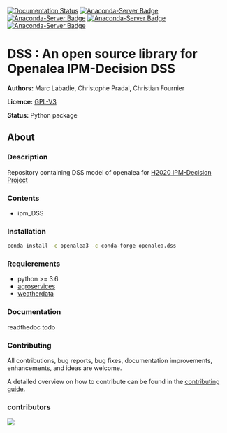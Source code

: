[![Documentation Status](https://readthedocs.org/projects/ipmdss/badge/?version=latest)](https://ipmdss.readthedocs.io/en/latest/?badge=latest)
[![Anaconda-Server Badge](https://anaconda.org/openalea3/openalea.dss/badges/version.svg)](https://anaconda.org/openalea3/openalea.dss)
[![Anaconda-Server Badge](https://anaconda.org/openalea3/openalea.dss/badges/latest_release_date.svg)](https://anaconda.org/openalea3/openalea.dss)
[![Anaconda-Server Badge](https://anaconda.org/openalea3/openalea.dss/badges/platforms.svg)](https://anaconda.org/openalea3/openalea.dss)
[![Anaconda-Server Badge](https://anaconda.org/openalea3/openalea.dss/badges/license.svg)](https://anaconda.org/openalea3/openalea.dss)

# DSS : An open source library for Openalea IPM-Decision DSS

**Authors:** Marc Labadie, Christophe Pradal, Christian Fournier 

**Licence:** [GPL-V3](https://www.gnu.org/licenses/gpl-3.0.txt)  

**Status:** Python package

## About

### Description

Repository containing DSS model of openalea for [H2020 IPM-Decision Project](https://www.ipmdecisions.net/) 

### Contents

* ipm_DSS 

### Installation

```bash
conda install -c openalea3 -c conda-forge openalea.dss
```
### Requierements

* python >= 3.6
* [agroservices](https://github.com/openalea/agroservices)
* [weatherdata](https://github.com/H2020-IPM-openalea/weatherdata)

### Documentation
readthedoc todo

### Contributing
All contributions, bug reports, bug fixes, documentation improvements, enhancements, and ideas are welcome.

A detailed overview on how to contribute can be found in the [contributing guide](http://virtualplants.github.io/contribute/devel/workflow-github.html#workflow-github).

### contributors

<a href="https://github.com/H2020-IPM-openalea/DSS/graphs/contributors">
  <img src="https://contrib.rocks/image?repo=H2020-IPM-openalea/DSS" />
</a>
